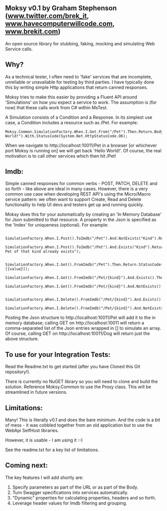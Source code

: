 Moksy v0.1 by Graham Stephenson (www.twitter.com/brek_it, www.havecomputerwillcode.com, www.brekit.com)
-------------------------------------------------------------------------------------------------------
An open source library for stubbing, faking, mocking and simulating Web Service calls.


Why?
----
As a technical tester, I often need to 'fake' services that are incomplete, unreliable or unavailable for testing by third parties. I have typically done this by writing simple Http applications that return canned responses.

Moksy tries to make this easier by providing a Fluent API around 'Simulations' on how you expect a service to work. The assumption is (for now) that these calls work from C# within MsTest.

A Simulation consists of a Condition and a Response. In its simplest use case, a Condition includes a resource such as /Pet. For example:

    Moksy.Common.SimulationFactory.When.I.Get.From("/Pet").Then.Return.Body("Hello World!").With.StatusCode(System.Net.HttpStatusCode.OK);

When we navigate to http://localhost:10011/Pet in a browser [or whichever port Moksy is running on] we will get back 'Hello World!'. Of course, the real motivation is to call other services which then hit /Pet!


Imdb:
-----
Simple canned responses for common verbs - POST, PATCH, DELETE and so forth - like above are ideal in many cases. However, there is a very common use case when developing REST API's using the Micro/Macro service pattern: we often want to support Create, Read and Delete functionality to help UI devs and testers get up and running quickly. 

Moksy does this for your automatically by creating an 'In Memory Database' for Json submitted to that resource. A property in the Json is specified as the 'Index' for uniqueness (optional). For example:

		SimulationFactory.When.I.Post().ToImdb("/Pet").And.NotExists("Kind").Return.StatusCode(System.Net.HttpStatusCode.Created).And.AddToImdb();
		SimulationFactory.When.I.Post().ToImdb("/Pet").And.Exists("Kind").Return.StatusCode(System.Net.HttpStatusCode.BadRequest).And.Body("A Pet of that kind already exists");
		
		SimulationFactory.When.I.Get().FromImdb("/Pet").Then.Return.StatusCode(System.Net.HttpStatusCode.OK).With.Body("[{value}]);
		SimulationFactory.When.I.Get().FromImdb("/Pet/{kind}").And.Exists().Then.Return.StatusCode(System.Net.HttpStatusCode.OK);
		SimulationFactory.When.I.Get().FromImdb("/Pet/{kind}").And.NotExists().Then.Return.StatusCode(System.Net.HttpStatusCode.NotFound);

		SimulationFactory.When.I.Delete().FromImdb("/Pet/{kind}").And.Exists().Then.Return.StatusCode(System.Net.HttpStatusCode.NoContent).And.RemoveFromImdb();
		SimulationFactory.When.I.Delete().FromImdb("/Pet/{kind}").And.NotExists().Then.Return.StatusCode(System.Net.HttpStatusCode.NoContent);
		
Posting the Json structure to http://localhost:10011/Pet will add it to the in memory database; calling GET on http://localhost:10011 will return a comma-separated
list of the Json entries wrapped in [] to simulate an array. Of course, calling GET on http://localhost:10011/Dog will return just the above structure. 



To use for your Integration Tests:
----------------------------------
Read the Readme.txt to get started (after you have Cloned this Git repository!). 

There is currently no NuGET library so you will need to clone and build the solution. Reference Moksy.Common to use the Proxy class. This will be streamlined in future versions.



Limitations:
------------
Many! This is literally v0.1 and does the bare minimum. And the code is a bit of mess - it was cobbled together from an old application but to use the WebApi SelfHost libraries.

However, it is usable - I am using it :-)

See the readme.txt for a key list of limitations. 


Coming next:
------------
The key features I will add shortly are:

1. Specify parameters as part of the URL or as part of the Body.
2. Turn Swagger specifications into services automatically.
3. "Dynamic" properties for calculating properties, headers and so forth. 
4. Leverage header values for Imdb filtering and grouping. 
